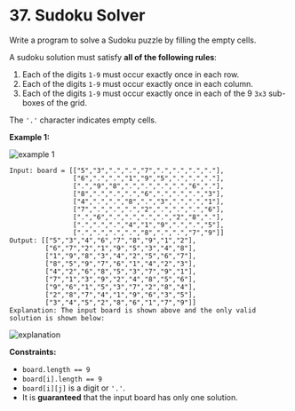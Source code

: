 # 37. Sudoku Solver

Write a program to solve a Sudoku puzzle by filling the empty cells.

A sudoku solution must satisfy **all of the following rules**:

1. Each of the digits `1-9` must occur exactly once in each row.
2. Each of the digits `1-9` must occur exactly once in each column.
3. Each of the digits `1-9` must occur exactly once in each of the 9 `3x3` sub-boxes of the grid.

The `'.'` character indicates empty cells.

**Example 1:**

![example 1](https://upload.wikimedia.org/wikipedia/commons/thumb/f/ff/Sudoku-by-L2G-20050714.svg/250px-Sudoku-by-L2G-20050714.svg.png)

```()
Input: board = [["5","3",".",".","7",".",".",".","."],
                ["6",".",".","1","9","5",".",".","."],
                [".","9","8",".",".",".",".","6","."],
                ["8",".",".",".","6",".",".",".","3"],
                ["4",".",".","8",".","3",".",".","1"],
                ["7",".",".",".","2",".",".",".","6"],
                [".","6",".",".",".",".","2","8","."],
                [".",".",".","4","1","9",".",".","5"],
                [".",".",".",".","8",".",".","7","9"]]
Output: [["5","3","4","6","7","8","9","1","2"],
         ["6","7","2","1","9","5","3","4","8"],
         ["1","9","8","3","4","2","5","6","7"],
         ["8","5","9","7","6","1","4","2","3"],
         ["4","2","6","8","5","3","7","9","1"],
         ["7","1","3","9","2","4","8","5","6"],
         ["9","6","1","5","3","7","2","8","4"],
         ["2","8","7","4","1","9","6","3","5"],
         ["3","4","5","2","8","6","1","7","9"]]
Explanation: The input board is shown above and the only valid solution is shown below:
```

![explanation](https://upload.wikimedia.org/wikipedia/commons/thumb/3/31/Sudoku-by-L2G-20050714_solution.svg/250px-Sudoku-by-L2G-20050714_solution.svg.png)

**Constraints:**

- `board.length == 9`
- `board[i].length == 9`
- `board[i][j]` is a digit or `'.'`.
- It is **guaranteed** that the input board has only one solution.
